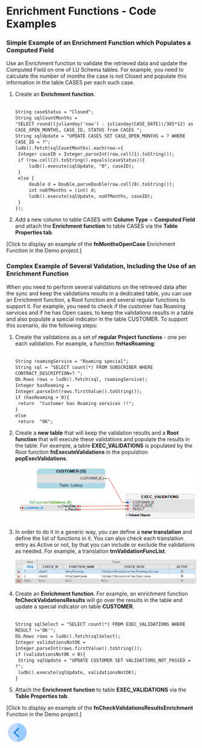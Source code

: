 # Enrichment Functions - Code Examples

### Simple Example of an Enrichment Function which Populates a Computed Field

Use an Enrichment function to validate the retrieved data and update the Computed Field on one of LU Schema tables. For example, you need to calculate the number of months the case is not Closed and populate this information in the table CASES per each such case.

1. Create an **Enrichment function**.

   <pre><code>
   String caseStatus = "Closed";
   String sqlCountMonths = 
   "SELECT round((julianday('now') - julianday(CASE_DATE))/365*12) as CASE_OPEN_MONTHS, CASE_ID, STATUS from CASES ";
   String sqlUpdate = "UPDATE CASES SET CASE_OPEN_MONTHS = ? WHERE CASE_ID = ?";
   ludb().fetch(sqlCountMonths).each(row->{
   	Integer caseID = Integer.parseInt(row.cell(1).toString());	
   	if (row.cell(2).toString().equals(caseStatus)){
   		ludb().execute(sqlUpdate, "0", caseID);
   	}
   	else {
   		double d = Double.parseDouble(row.cell(0).toString());
   		int noOfMonths = (int) d;
   		ludb().execute(sqlUpdate, noOfMonths, caseID);	
   	}
   });
   </code></pre>

2. Add a new column to table CASES with **Column Type** = **Computed Field** and attach the **Enrichment function** to table CASES via the **Table Properties tab**. 

[Click to display an example of the **fnMonthsOpenCase** Enrichment Function in the Demo project.]

### Complex Example of Several Validation, Including the Use of an Enrichment Function 

When you need to perform several validations on the retrieved data after the sync and keep the validations results in a dedicated table, you can use an Enrichment function, a Root function and several regular functions to support it. For example, you need to check if the customer has Roaming services and if he has Open cases, to keep the validations results in a table and also populate a special indicator in the table CUSTOMER. To support this scenario, do the following steps:

1. Create the validations as a set of **regular Project functions** - one per each validation. For example, a function **fnHasRoaming**:

   <pre><code>
   String roamingService = "Roaming special";
   String sql = "SELECT count(*) FROM SUBSCRIBER WHERE CONTRACT_DESCRIPTION=? ";
   Db.Rows rows = ludb().fetch(sql, roamingService);
   Integer hasRoaming = Integer.parseInt(rows.firstValue().toString());
   if (hasRoaming > 0){
   	return  "Customer has Roaming services !!";
   }
   else
   	return  "OK";
   </code></pre>

2. Create a **new table** that will keep the validation results and a **Root function** that will execute these validations and populate the results in the table. For example, a table **EXEC_VALIDATIONS** is populated by the Root function **fnExecuteValidations** in the population **popExecValidations**.

   ![10_03_create_enrichment_1](/articles/10_enrichment_function/images/10_04_enrichment_code_examples_1.PNG)

3. In order to do it in a generic way, you can define a **new translation** and define the list of functions in it. You can also check each translation entry as Active or not, by that you can include or exclude the validations as needed. For example, a translation **trnValidationFuncList**.

   ![10_03_create_enrichment_1](/articles/10_enrichment_function/images/10_04_enrichment_code_examples_2.PNG)

4. Create an **Enrichment function**. For example, an enrichment function **fnCheckValidationsResults** will go over the results in the table and update a special indicator on table **CUSTOMER**.

   <pre><code>
   String sqlSelect = "SELECT count(*) FROM EXEC_VALIDATIONS WHERE RESULT !='OK'";
   Db.Rows rows = ludb().fetch(sqlSelect);
   Integer validationsNotOK = Integer.parseInt(rows.firstValue().toString());
   if (validationsNotOK > 0){
   	String sqlUpdate = "UPDATE CUSTOMER SET VALIDATIONS_NOT_PASSED = ?";
   	ludb().execute(sqlUpdate, validationsNotOK);
   }
   </code></pre>

5. Attach the **Enrichment function** to table **EXEC_VALIDATIONS** via the **Table Properties tab**. 

[Click to display an example of the **fnCheckValidationsResultsEnrichment** Function in the Demo project.]

[![Previous](/articles/images/Previous.png)](h/articles/10_enrichment_function/03_create_edit_enrichment_function.md)
